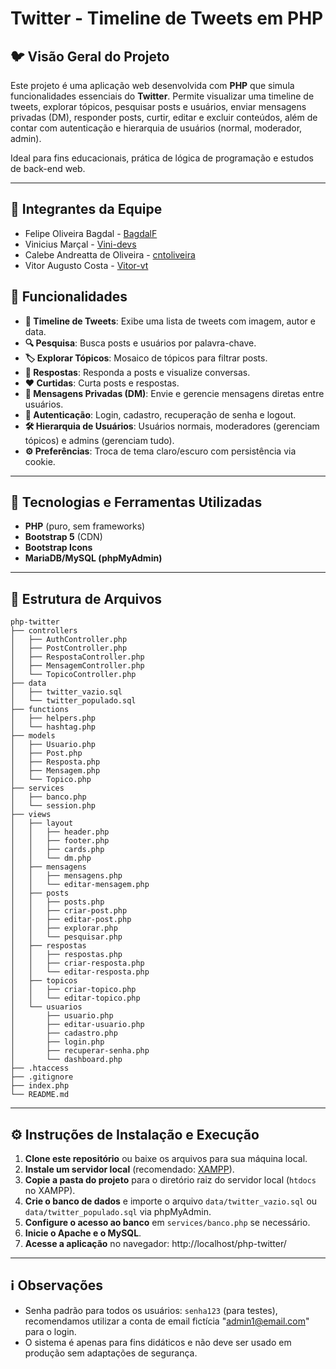 # Twitter - Timeline de Tweets em PHP

## 🐦 Visão Geral do Projeto

Este projeto é uma aplicação web desenvolvida com **PHP** que simula funcionalidades essenciais do **Twitter**. Permite visualizar uma timeline de tweets, explorar tópicos, pesquisar posts e usuários, enviar mensagens privadas (DM), responder posts, curtir, editar e excluir conteúdos, além de contar com autenticação e hierarquia de usuários (normal, moderador, admin).

Ideal para fins educacionais, prática de lógica de programação e estudos de back-end web.

---

## 🤝 Integrantes da Equipe

- Felipe Oliveira Bagdal - [BagdalF](https://github.com/BagdalF)
- Vinicius Marçal - [Vini-devs](https://github.com/Vini-devs)
- Calebe Andreatta de Oliveira - [cntoliveira](https://github.com/cntoliveira)
- Vitor Augusto Costa - [Vitor-vt](https://github.com/Vitor-vt)

## 🚀 Funcionalidades

- **📰 Timeline de Tweets**: Exibe uma lista de tweets com imagem, autor e data.
- **🔍 Pesquisa**: Busca posts e usuários por palavra-chave.
- **🏷️ Explorar Tópicos**: Mosaico de tópicos para filtrar posts.
- **💬 Respostas**: Responda a posts e visualize conversas.
- **❤️ Curtidas**: Curta posts e respostas.
- **📩 Mensagens Privadas (DM)**: Envie e gerencie mensagens diretas entre usuários.
- **🔐 Autenticação**: Login, cadastro, recuperação de senha e logout.
- **🛠️ Hierarquia de Usuários**: Usuários normais, moderadores (gerenciam tópicos) e admins (gerenciam tudo).
- **⚙️ Preferências**: Troca de tema claro/escuro com persistência via cookie.

---

## 🧰 Tecnologias e Ferramentas Utilizadas

- **PHP** (puro, sem frameworks)
- **Bootstrap 5** (CDN)
- **Bootstrap Icons**
- **MariaDB/MySQL (phpMyAdmin)**

---

## 📁 Estrutura de Arquivos

```
php-twitter
├── controllers
│   ├── AuthController.php
│   ├── PostController.php
│   ├── RespostaController.php
│   ├── MensagemController.php
│   └── TopicoController.php
├── data
│   ├── twitter_vazio.sql
│   └── twitter_populado.sql
├── functions
│   ├── helpers.php
│   └── hashtag.php
├── models
│   ├── Usuario.php
│   ├── Post.php
│   ├── Resposta.php
│   ├── Mensagem.php
│   └── Topico.php
├── services
│   ├── banco.php
│   └── session.php
├── views
│   ├── layout
│   │   ├── header.php
│   │   ├── footer.php
│   │   ├── cards.php
│   │   └── dm.php
│   ├── mensagens
│   │   ├── mensagens.php
│   │   └── editar-mensagem.php
│   ├── posts
│   │   ├── posts.php
│   │   ├── criar-post.php
│   │   ├── editar-post.php
│   │   ├── explorar.php
│   │   └── pesquisar.php
│   ├── respostas
│   │   ├── respostas.php
│   │   ├── criar-resposta.php
│   │   └── editar-resposta.php
│   ├── topicos
│   │   ├── criar-topico.php
│   │   └── editar-topico.php
│   └── usuarios
│       ├── usuario.php
│       ├── editar-usuario.php
│       ├── cadastro.php
│       ├── login.php
│       ├── recuperar-senha.php
│       └── dashboard.php
├── .htaccess
├── .gitignore
├── index.php
└── README.md
```

---

## ⚙️ Instruções de Instalação e Execução

1. **Clone este repositório** ou baixe os arquivos para sua máquina local.
2. **Instale um servidor local** (recomendado: [XAMPP](https://www.apachefriends.org/)).
3. **Copie a pasta do projeto** para o diretório raiz do servidor local (`htdocs` no XAMPP).
4. **Crie o banco de dados** e importe o arquivo `data/twitter_vazio.sql` ou `data/twitter_populado.sql` via phpMyAdmin.
5. **Configure o acesso ao banco** em `services/banco.php` se necessário.
6. **Inicie o Apache e o MySQL**.
7. **Acesse a aplicação** no navegador: http://localhost/php-twitter/

---

## ℹ️ Observações

- Senha padrão para todos os usuários: `senha123` (para testes), recomendamos utilizar a conta de email fictícia "admin1@email.com" para o login.
- O sistema é apenas para fins didáticos e não deve ser usado em produção sem adaptações de segurança.
